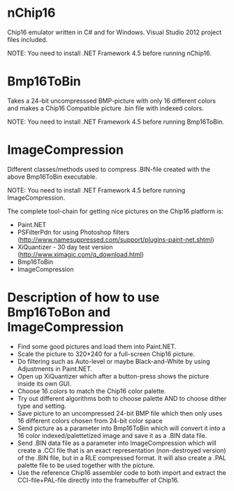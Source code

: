 nChip16
=======

Chip16 emulator written in C# and for Windows. Visual Studio 2012 project files included. 

NOTE: You need to install .NET Framework 4.5 before running nChip16.

Bmp16ToBin
==========

Takes a 24-bit uncompresssed BMP-picture with only 16 different colors and makes a Chip16 Compatible picture .bin file with indexed colors.

NOTE: You need to install .NET Framework 4.5 before running Bmp16ToBin.

ImageCompression
================

Different classes/methods used to compress .BIN-file created with the above Bmp16ToBin executable.

NOTE: You need to install .NET Framework 4.5 before running ImageCompression.

The complete tool-chain for getting nice pictures on the Chip16 platform is:

- Paint.NET
- PSFilterPdn for using Photoshop filters (http://www.namesuppressed.com/support/plugins-paint-net.shtml)
- XiQuantizer - 30 day test version (http://www.ximagic.com/q_download.html)
- Bmp16ToBin
- ImageCompression

Description of how to use Bmp16ToBon and ImageCompression
=========================================================

- Find some good pictures and load them into Paint.NET. 
- Scale the picture to 320*240 for a full-screen Chip16 picture.
- Do filtering such as Auto-level or maybe Black-and-White by using Adjustments in Paint.NET. 
- Open up XiQuantizer which after a button-press shows the picture inside its own GUI.
- Choose 16 colors to match the Chip16 color palette.
- Try out different algorithms both to choose palette AND to choose dither type and setting.
- Save picture to an uncompressed 24-bit BMP file which then only uses 16 different colors chosen from 24-bit color space
- Send picture as a parameter into Bmp16ToBin which will convert it into a 16 color indexed/palettetized image and save it as a .BIN data file.
- Send .BIN data file as a parameter into ImageCompression which will create a .CCI file that is an exact representation (non-destroyed version) of the .BIN file, but in a RLE compressed format. It will also create a .PAL palette file to be used together with the picture.
- Use the reference Chip16 assembler code to both import and extract the CCI-file+PAL-file directly into the framebuffer of Chip16.
